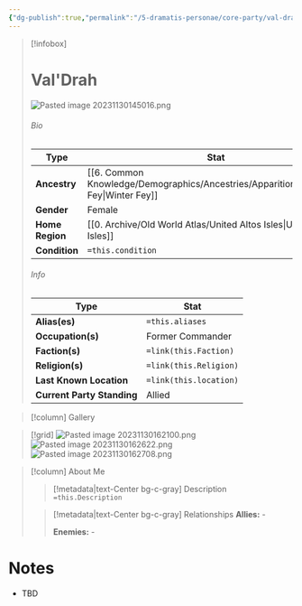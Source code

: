 ```yaml
---
{"dg-publish":true,"permalink":"/5-dramatis-personae/core-party/val-drah/"}
---
```



> [!infobox]
> # Val'Drah
> ![Pasted image 20231130145016.png](/img/user/x.%20Assets/Attachments/Pasted%20image%2020231130145016.png)
> ###### Bio
> Type |  Stat |
> ---|---|
> **Ancestry** | [[6. Common Knowledge/Demographics/Ancestries/Apparition/Fey/Winter Fey\|Winter Fey]] |
> **Gender** | Female |
> **Home Region** | [[0. Archive/Old World Atlas/United Altos Isles\|United Altos Isles]] |
> **Condition** | `=this.condition` |
> ###### Info
> Type |  Stat |
> ---|---|
> **Alias(es)** | `=this.aliases` |
> **Occupation(s)** | Former Commander |
> **Faction(s)** | `=link(this.Faction)` |
> **Religion(s)** | `=link(this.Religion)` |
> **Last Known Location** | `=link(this.location)` |
> **Current Party Standing** | Allied |

> [!column] Gallery 

> [!grid] 
> ![Pasted image 20231130162100.png](/img/user/x.%20Assets/Attachments/Pasted%20image%2020231130162100.png)
> ![Pasted image 20231130162622.png](/img/user/x.%20Assets/Attachments/Pasted%20image%2020231130162622.png)
> ![Pasted image 20231130162708.png](/img/user/x.%20Assets/Attachments/Pasted%20image%2020231130162708.png)

> [!column] About Me
>> [!metadata|text-Center bg-c-gray] Description
>> `=this.Description`
>
>> [!metadata|text-Center bg-c-gray] Relationships
>> **Allies:** -
>>
>> **Enemies:** -

# Notes

- TBD

